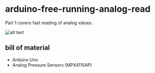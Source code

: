# arduino-free-running-analog-read
Part 1 covers fast reading of analog values.

![alt text](https://raw.githubusercontent.com/yz88/arduino-igital-carb-sync/master/arduino-carb-sync-part1-01.png)

## bill of material
* Arduino Uno
* Analog Pressure Sensors (MPX4115AP)
